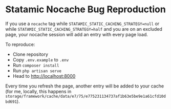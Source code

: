 # Statamic Nocache Bug Reproduction

If you use a `nocache` tag while `STATAMIC_STATIC_CACHING_STRATEGY=null` or while `STATAMIC_STATIC_CACHING_STRATEGY=half` and you are on an excluded page, your nocache session will add an entry with every page load.

To reproduce:

- Clone repository
- Copy `.env.example` to `.env`
- Run `composer install`
- Run `php artisan serve`
- Head to [http://localhost:8000](http://localhost:8000)

Every time you refresh the page, another entry will be added to your cache (for me, locally, this happens in `storage/framework/cache/data/e7/75/e775231134737af1b63e5be9e1a61cfd10dbd691`).